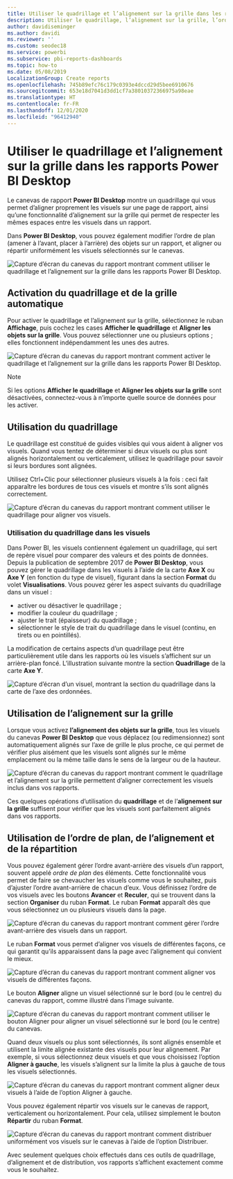 ```yaml
---
title: Utiliser le quadrillage et l’alignement sur la grille dans les rapports Power BI Desktop
description: Utiliser le quadrillage, l’alignement sur la grille, l’ordre de plan, l’alignement et la distribution dans les rapports Power BI Desktop
author: davidiseminger
ms.author: davidi
ms.reviewer: ''
ms.custom: seodec18
ms.service: powerbi
ms.subservice: pbi-reports-dashboards
ms.topic: how-to
ms.date: 05/08/2019
LocalizationGroup: Create reports
ms.openlocfilehash: 745b89efc76c179c0393e4dccd29d5bee6910676
ms.sourcegitcommit: 653e18d7041d3dd1cf7a38010372366975a98eae
ms.translationtype: HT
ms.contentlocale: fr-FR
ms.lasthandoff: 12/01/2020
ms.locfileid: "96412940"
---
```

# <a name="use-gridlines-and-snap-to-grid-in-power-bi-desktop-reports"></a>Utiliser le quadrillage et l’alignement sur la grille dans les rapports Power BI Desktop
Le canevas de rapport **Power BI Desktop** montre un quadrillage qui vous permet d’aligner proprement les visuels sur une page de rapport, ainsi qu’une fonctionnalité d’alignement sur la grille qui permet de respecter les mêmes espaces entre les visuels dans un rapport.

Dans **Power BI Desktop**, vous pouvez également modifier l’ordre de plan (amener à l’avant, placer à l’arrière) des objets sur un rapport, et aligner ou répartir uniformément les visuels sélectionnés sur le canevas.

![Capture d’écran du canevas du rapport montrant comment utiliser le quadrillage et l’alignement sur la grille dans les rapports Power BI Desktop.](media/desktop-gridlines-snap-to-grid/snap-to-grid_0.png)

## <a name="enabling-gridlines-and-snap-to-grid"></a>Activation du quadrillage et de la grille automatique
Pour activer le quadrillage et l’alignement sur la grille, sélectionnez le ruban **Affichage**, puis cochez les cases **Afficher le quadrillage** et **Aligner les objets sur la grille**. Vous pouvez sélectionner une ou plusieurs options ; elles fonctionnent indépendamment les unes des autres.

![Capture d’écran du canevas du rapport montrant comment activer le quadrillage et l’alignement sur la grille dans les rapports Power BI Desktop.](media/desktop-gridlines-snap-to-grid/snap-to-grid_1.png)

> [!NOTE]
> Si les options **Afficher le quadrillage** et **Aligner les objets sur la grille** sont désactivées, connectez-vous à n’importe quelle source de données pour les activer.

## <a name="using-gridlines"></a>Utilisation du quadrillage
Le quadrillage est constitué de guides visibles qui vous aident à aligner vos visuels. Quand vous tentez de déterminer si deux visuels ou plus sont alignés horizontalement ou verticalement, utilisez le quadrillage pour savoir si leurs bordures sont alignées.

Utilisez Ctrl+Clic pour sélectionner plusieurs visuels à la fois : ceci fait apparaître les bordures de tous ces visuels et montre s’ils sont alignés correctement.

![Capture d’écran du canevas du rapport montrant comment utiliser le quadrillage pour aligner vos visuels.](media/desktop-gridlines-snap-to-grid/snap-to-grid_2.png)

### <a name="using-gridlines-inside-visuals"></a>Utilisation du quadrillage dans les visuels
Dans Power BI, les visuels contiennent également un quadrillage, qui sert de repère visuel pour comparer des valeurs et des points de données. Depuis la publication de septembre 2017 de **Power BI Desktop**, vous pouvez gérer le quadrillage dans les visuels à l’aide de la carte **Axe X** ou **Axe Y** (en fonction du type de visuel), figurant dans la section **Format** du volet **Visualisations**. Vous pouvez gérer les aspect suivants du quadrillage dans un visuel :

* activer ou désactiver le quadrillage ;
* modifier la couleur du quadrillage ;
* ajuster le trait (épaisseur) du quadrillage ;
* sélectionner le style de trait du quadrillage dans le visuel (continu, en tirets ou en pointillés).

La modification de certains aspects d’un quadrillage peut être particulièrement utile dans les rapports où les visuels s’affichent sur un arrière-plan foncé. L’illustration suivante montre la section **Quadrillage** de la carte **Axe Y**.

![Capture d’écran d’un visuel, montrant la section du quadrillage dans la carte de l’axe des ordonnées.](media/desktop-gridlines-snap-to-grid/snap-to-grid_9.png)

## <a name="using-snap-to-grid"></a>Utilisation de l’alignement sur la grille
Lorsque vous activez **l’alignement des objets sur la grille**, tous les visuels du canevas **Power BI Desktop** que vous déplacez (ou redimensionnez) sont automatiquement alignés sur l’axe de grille le plus proche, ce qui permet de vérifier plus aisément que les visuels sont alignés sur le même emplacement ou la même taille dans le sens de la largeur ou de la hauteur.

![Capture d’écran du canevas du rapport montrant comment le quadrillage et l’alignement sur la grille permettent d’aligner correctement les visuels inclus dans vos rapports.](media/desktop-gridlines-snap-to-grid/snap-to-grid_3.png)

Ces quelques opérations d’utilisation du **quadrillage** et de l’**alignement sur la grille** suffisent pour vérifier que les visuels sont parfaitement alignés dans vos rapports.

## <a name="using-z-order-align-and-distribute"></a>Utilisation de l’ordre de plan, de l’alignement et de la répartition
Vous pouvez également gérer l’ordre avant-arrière des visuels d’un rapport, souvent appelé *ordre de plan* des éléments. Cette fonctionnalité vous permet de faire se chevaucher les visuels comme vous le souhaitez, puis d’ajuster l’ordre avant-arrière de chacun d’eux. Vous définissez l’ordre de vos visuels avec les boutons **Avancer** et **Reculer**, qui se trouvent dans la section **Organiser** du ruban **Format**. Le ruban **Format** apparaît dès que vous sélectionnez un ou plusieurs visuels dans la page.

![Capture d’écran du canevas du rapport montrant comment gérer l’ordre avant-arrière des visuels dans un rapport.](media/desktop-gridlines-snap-to-grid/snap-to-grid_4.png)

Le ruban **Format** vous permet d’aligner vos visuels de différentes façons, ce qui garantit qu’ils apparaissent dans la page avec l’alignement qui convient le mieux.

![Capture d’écran du canevas du rapport montrant comment aligner vos visuels de différentes façons.](media/desktop-gridlines-snap-to-grid/snap-to-grid_5.png)

Le bouton **Aligner** aligne un visuel sélectionné sur le bord (ou le centre) du canevas du rapport, comme illustré dans l’image suivante.

![Capture d’écran du canevas du rapport montrant comment utiliser le bouton Aligner pour aligner un visuel sélectionné sur le bord (ou le centre) du canevas.](media/desktop-gridlines-snap-to-grid/snap-to-grid_6.png)

Quand deux visuels ou plus sont sélectionnés, ils sont alignés ensemble et utilisent la limite alignée existante des visuels pour leur alignement. Par exemple, si vous sélectionnez deux visuels et que vous choisissez l’option **Aligner à gauche**, les visuels s’alignent sur la limite la plus à gauche de tous les visuels sélectionnés.

![Capture d’écran du canevas du rapport montrant comment aligner deux visuels à l’aide de l’option Aligner à gauche.](media/desktop-gridlines-snap-to-grid/snap-to-grid_7.png)

Vous pouvez également répartir vos visuels sur le canevas de rapport, verticalement ou horizontalement. Pour cela, utilisez simplement le bouton **Répartir** du ruban **Format**.

![Capture d’écran du canevas du rapport montrant comment distribuer uniformément vos visuels sur le canevas à l’aide de l’option Distribuer.](media/desktop-gridlines-snap-to-grid/snap-to-grid_8.png)

Avec seulement quelques choix effectués dans ces outils de quadrillage, d’alignement et de distribution, vos rapports s’affichent exactement comme vous le souhaitez.

